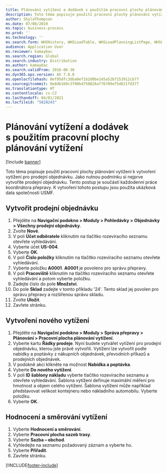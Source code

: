 ```yaml
---
title: Plánování vytížení a dodávek s použitím pracovní plochy plánování vytížení
description: Toto téma popisuje použití pracovní plochy plánování vytížení k vytvoření vytížení pro prodejní objednávku.
author: ShylaThompson
ms.date: 07/08/2019
ms.topic: business-process
ms.prod: ''
ms.technology: ''
ms.search.form: WHSHistory, WHSLoadTable, WHSLoadPlanningListPage, WHSLoadPlanningWorkbench
audience: Application User
ms.reviewer: kamaybac
ms.search.region: Global
ms.search.industry: Distribution
ms.author: kamaybac
ms.search.validFrom: 2016-06-30
ms.dyn365.ops.version: AX 7.0.0
ms.openlocfilehash: 0ef95dfc3dba8ef162d0be145a52b7153912cb77
ms.sourcegitcommit: 0e8db169c3f90bd750826af76709ef5d621fd377
ms.translationtype: HT
ms.contentlocale: cs-CZ
ms.lasthandoff: 04/01/2021
ms.locfileid: "5828243"
---
```

# <a name="plan-loads-and-shipments-using-the-load-planning-workbench"></a>Plánování vytížení a dodávek s použitím pracovní plochy plánování vytížení

[!include [banner](../../includes/banner.md)]

Toto téma popisuje použití pracovní plochy plánování vytížení k vytvoření vytížení pro prodejní objednávku. Jako nutnou podmínku si nejprve vytvoříte prodejní objednávku. Tento postup je součástí každodenní práce koordinátora přepravy. K vytvoření tohoto postupu jsou použita ukázková data společnosti USMF.


## <a name="create-a-sales-order"></a>Vytvořit prodejní objednávku
1. Přejděte na **Navigační podokno > Moduly > Pohledávky > Objednávky > Všechny prodejní objednávky**.
2. Zvolte **Nové**.
3. V poli **Účet odběratele** kliknutím na tlačítko rozevíracího seznamu otevřete vyhledávání.
4. Vyberte účet **US-004**.
5. Vyberte **OK**.
6. V poli **Číslo položky** kliknutím na tlačítko rozevíracího seznamu otevřete vyhledávání.
7. Vyberte položku **A0001**. **A0001** je povoleno pro správu přepravy.  
8. V poli **Pracoviště** kliknutím na tlačítko rozevíracího seznamu otevřete vyhledávání a potom vyberte položku.
9. Zadejte číslo do pole **Množství**.
10. Do pole **Sklad** zadejte v tomto příkladu '24'. Tento sklad jej povolen pro správu přepravy a rozšířenou správu skladu.  
11. Zvolte **Uložit**.
12. Zavřete stránku.

## <a name="create-a-new-load"></a>Vytvoření nového vytížení
1. Přejděte na **Navigační podokno > Moduly > Správa přepravy > Plánování > Pracovní plocha plánování vytížení**.
2. Vyberte kartu **Řádky prodeje**. Nyní budete vytvářet vytížení pro prodejní objednávku, kterou jste právě vytvořili. Vytížení lze vytvořit podle nabídky a poptávky z nákupních objednávek, převodních příkazů a prodejních objednávek.  
3. V podokně akcí klikněte na možnost **Nabídka a poptávka**.
4. Vyberte **Do nového vytížení**.
5. V poli **ID šablony nákladu** vyberte tlačítko rozevíracího seznamu a otevřete vyhledávání. Šablona vytížení definuje maximální měření pro hmotnost a objem celého vytížení. Šablona vytížení může například představovat velikost kontejneru nebo nákladního automobilu. Vyberte položku.
6. Vyberte **OK**.

## <a name="rate-and-route-the-load"></a>Hodnocení a směrování vytížení
1. Vyberte **Hodnocení a směrování**.
2. Vyberte **Pracovní plocha sazeb trasy**.
3. Vyberte **Sazba – obchod**.
4. Vyhledejte na seznamu požadovaný záznam a vyberte ho.
5. Vyberte **Přiřadit**.
6. Zavřete stránku.



[!INCLUDE[footer-include](../../../includes/footer-banner.md)]
